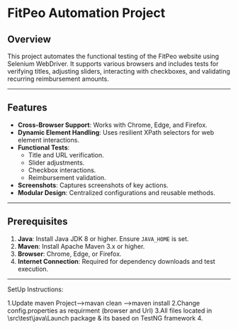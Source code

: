 # FitPeo Automation Project

## Overview
This project automates the functional testing of the FitPeo website using Selenium WebDriver. It supports various browsers and includes tests for verifying titles, adjusting sliders, interacting with checkboxes, and validating recurring reimbursement amounts.

---

## Features
- **Cross-Browser Support**: Works with Chrome, Edge, and Firefox.
- **Dynamic Element Handling**: Uses resilient XPath selectors for web element interactions.
- **Functional Tests**:
  - Title and URL verification.
  - Slider adjustments.
  - Checkbox interactions.
  - Reimbursement validation.
- **Screenshots**: Captures screenshots of key actions.
- **Modular Design**: Centralized configurations and reusable methods.

---

## Prerequisites
1. **Java**: Install Java JDK 8 or higher. Ensure `JAVA_HOME` is set.
2. **Maven**: Install Apache Maven 3.x or higher.
3. **Browser**: Chrome, Edge, or Firefox.
4. **Internet Connection**: Required for dependency downloads and test execution.

---
SetUp Instructions:

1.Update maven Project-->mavan clean -->maven install
2.Change config.properties as requirment (browser and Url)
3.All files located in \src\test\java\Launch package & its based on TestNG framework
4.
